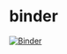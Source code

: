 # binder

[![Binder](https://mybinder.org/badge_logo.svg)](https://mybinder.org/v2/gh/gmorentin/binder/main) 
